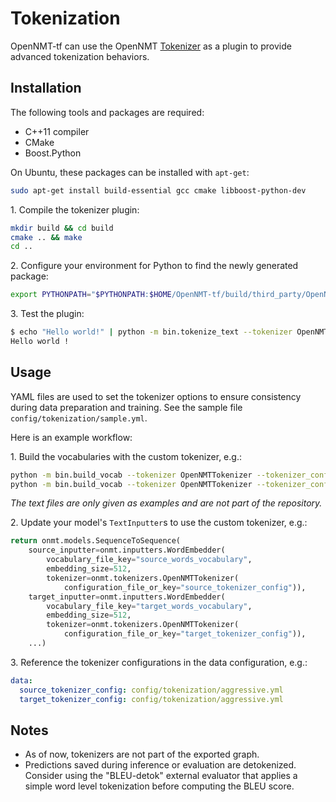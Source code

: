 # Tokenization

OpenNMT-tf can use the OpenNMT [Tokenizer](https://github.com/OpenNMT/Tokenizer) as a plugin to provide advanced tokenization behaviors.

## Installation

The following tools and packages are required:

* C++11 compiler
* CMake
* Boost.Python

On Ubuntu, these packages can be installed with `apt-get`:

```bash
sudo apt-get install build-essential gcc cmake libboost-python-dev
```

1\. Compile the tokenizer plugin:

```bash
mkdir build && cd build
cmake .. && make
cd ..
```

2\. Configure your environment for Python to find the newly generated package:

```bash
export PYTHONPATH="$PYTHONPATH:$HOME/OpenNMT-tf/build/third_party/OpenNMTTokenizer/bindings/python/"
```

3\. Test the plugin:

```bash
$ echo "Hello world!" | python -m bin.tokenize_text --tokenizer OpenNMTTokenizer
Hello world !
```

## Usage

YAML files are used to set the tokenizer options to ensure consistency during data preparation and training. See the sample file `config/tokenization/sample.yml`.

Here is an example workflow:

1\. Build the vocabularies with the custom tokenizer, e.g.:

```bash
python -m bin.build_vocab --tokenizer OpenNMTTokenizer --tokenizer_config config/tokenization/aggressive.yml --size 50000 --save_vocab data/enfr/en-vocab.txt data/enfr/en-train.txt
python -m bin.build_vocab --tokenizer OpenNMTTokenizer --tokenizer_config config/tokenization/aggressive.yml --size 50000 --save_vocab data/enfr/fr-vocab.txt data/enfr/fr-train.txt
```

*The text files are only given as examples and are not part of the repository.*

2\. Update your model's `TextInputter`s to use the custom tokenizer, e.g.:

```python
return onmt.models.SequenceToSequence(
    source_inputter=onmt.inputters.WordEmbedder(
        vocabulary_file_key="source_words_vocabulary",
        embedding_size=512,
        tokenizer=onmt.tokenizers.OpenNMTTokenizer(
            configuration_file_or_key="source_tokenizer_config")),
    target_inputter=onmt.inputters.WordEmbedder(
        vocabulary_file_key="target_words_vocabulary",
        embedding_size=512,
        tokenizer=onmt.tokenizers.OpenNMTTokenizer(
            configuration_file_or_key="target_tokenizer_config")),
    ...)
```

3\. Reference the tokenizer configurations in the data configuration, e.g.:

```yaml
data:
  source_tokenizer_config: config/tokenization/aggressive.yml
  target_tokenizer_config: config/tokenization/aggressive.yml
```

## Notes

* As of now, tokenizers are not part of the exported graph.
* Predictions saved during inference or evaluation are detokenized. Consider using the "BLEU-detok" external evaluator that applies a simple word level tokenization before computing the BLEU score.
